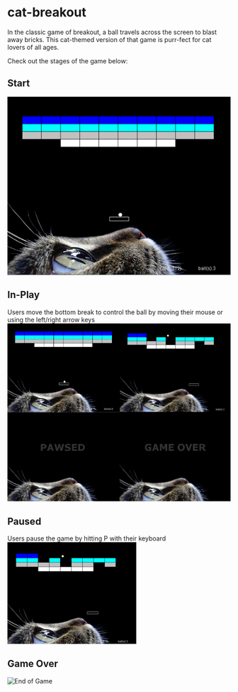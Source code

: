 # cat-breakout
In the classic game of breakout, a ball travels across the screen to blast away bricks. This cat-themed version of that game is purr-fect for cat lovers of all ages.

Check out the stages of the game below:

## Start
![Start of the game](https://raw.githubusercontent.com/terabytes/cat-breakout/master/start.png "Start of the game")

## In-Play
Users move the bottom break to control the ball by moving their mouse or using the left/right arrow keys
![Middle of the game](https://raw.githubusercontent.com/terabytes/cat-breakout/master/game-play.png "Middle of the game")

## Paused
Users pause the game by hitting P with their keyboard
![Pausing the Game](https://raw.githubusercontent.com/terabytes/cat-breakout/master/in-play.png "Taking a break from the game")

## Game Over
![End of Game](https://raw.githubusercontent.com/terabytes/cat-breakout/master/game-over.png "Game over")